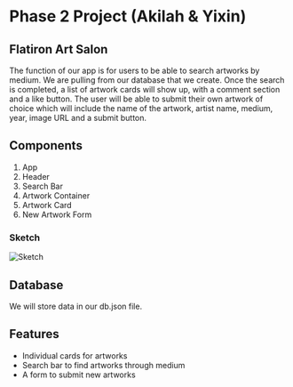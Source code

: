 # Phase 2 Project (Akilah & Yixin)

## Flatiron Art Salon 

The function of our app is for users to be able to search artworks by medium. We are pulling from our database that we create. Once the search is completed, a list of artwork cards will show up, with a comment section and a like button. The user will be able to submit their own artwork of choice which will include the name of the artwork, artist name, medium, year, image URL and a submit button.

## Components

1. App
2. Header
3. Search Bar
4. Artwork Container
5. Artwork Card
6. New Artwork Form

### Sketch
![Sketch](https://github.com/sam1993125/phase-2-project/blob/main/public/IMG_6604.jpg?raw=true)

## Database

We will store data in our db.json file.

## Features

* Individual cards for artworks
* Search bar to find artworks through medium
* A form to submit new artworks